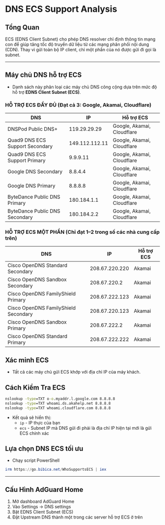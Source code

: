 # DNS ECS Support Analysis

## Tổng Quan

ECS (EDNS Client Subnet) cho phép DNS resolver chỉ định thông tin mạng con để giúp tăng tốc độ truyền dữ liệu từ các mạng phân phối nội dung (CDN). Thay vì gửi toàn bộ IP client, chỉ một phần của nó được gửi đi gọi là subnet.

---

## Máy chủ DNS hỗ trợ ECS

- Danh sách này phân loại các máy chủ DNS công cộng dựa trên mức độ hỗ trợ **EDNS Client Subnet (ECS)**.

### HỖ TRỢ ECS ĐẦY ĐỦ  (Đạt cả 3: Google, Akamai, Cloudflare)

| DNS                                 | IP             | Hỗ trợ ECS                     |
|-------------------------------------|----------------|--------------------------------|
| DNSPod Public DNS+                  | 119.29.29.29   | Google, Akamai, Cloudflare     |
| Quad9 DNS ECS Support Secondary     | 149.112.112.11 | Google, Akamai, Cloudflare     |
| Quad9 DNS ECS Support Primary       | 9.9.9.11       | Google, Akamai, Cloudflare     |
| Google DNS Secondary                | 8.8.4.4        | Google, Akamai, Cloudflare     |
| Google DNS Primary                  | 8.8.8.8        | Google, Akamai, Cloudflare     |
| ByteDance Public DNS Primary        | 180.184.1.1    | Google, Akamai, Cloudflare     |
| ByteDance Public DNS Secondary      | 180.184.2.2    | Google, Akamai, Cloudflare     |

### HỖ TRỢ ECS MỘT PHẦN  (Chỉ đạt 1–2 trong số các nhà cung cấp trên)

| DNS                                  | IP             | Hỗ trợ ECS |
|--------------------------------------|----------------|------------|
| Cisco OpenDNS Standard Secondary     | 208.67.220.220 | Akamai     |
| Cisco OpenDNS Sandbox Secondary      | 208.67.220.2   | Akamai     |
| Cisco OpenDNS FamilyShield Primary   | 208.67.222.123 | Akamai     |
| Cisco OpenDNS FamilyShield Secondary | 208.67.220.123 | Akamai     |
| Cisco OpenDNS Sandbox Primary        | 208.67.222.2   | Akamai     |
| Cisco OpenDNS Standard Primary       | 208.67.222.222 | Akamai     |

## Xác minh ECS

- Tất cả các máy chủ gửi ECS khớp với địa chỉ IP của máy khách.

## Cách Kiểm Tra ECS

```cmd
nslookup -type=TXT o-o.myaddr.l.google.com 8.8.8.8
nslookup -type=TXT whoami.ds.akahelp.net 8.8.8.8
nslookup -type=TXT whoami.cloudflare.com 8.8.8.8
```

- Kết quả sẽ hiển thị:
  - `ip` - IP thực của bạn
  - `ecs` - Subnet IP mà DNS gửi đi phải là địa chỉ IP hiện tại mới là gửi ECS chính xác

## Lựa chọn DNS ECS tối ưu

- Chạy script PowerShell
```powershell
irm https://go.bibica.net/WhoSupportsECS | iex
```
---

## Cấu Hình AdGuard Home

1. Mở dashboard AdGuard Home
2. Vào Settings → DNS settings
3. Bật EDNS Client Subnet (ECS)
4. Đặt Upstream DNS thành một trong các server hỗ trợ ECS ở trên
